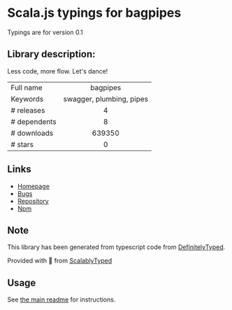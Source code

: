 
# Scala.js typings for bagpipes

Typings are for version 0.1

## Library description:
Less code, more flow. Let's dance!

|                    |                 |
| ------------------ | :-------------: |
| Full name          | bagpipes |
| Keywords           | swagger, plumbing, pipes |
| # releases         | 4 |
| # dependents       | 8 |
| # downloads        | 639350 |
| # stars            | 0 |

## Links
- [Homepage](https://github.com/apigee-127/bagpipes)
- [Bugs](https://github.com/apigee-127/bagpipes/issues)
- [Repository](https://github.com/apigee-127/bagpipes)
- [Npm](https://www.npmjs.com/package/bagpipes)
    


## Note
This library has been generated from typescript code from [DefinitelyTyped](https://definitelytyped.org).

Provided with :purple_heart: from [ScalablyTyped](https://github.com/oyvindberg/ScalablyTyped)

## Usage
See [the main readme](../../readme.md) for instructions.


